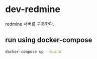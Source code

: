 # dev-redmine

redmine 서버를 구축한다.

## run using docker-compose

```bash
docker-compose up --build
```
